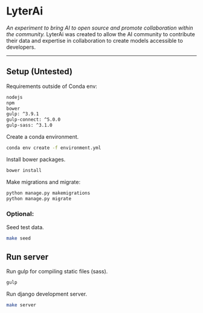 # LyterAi

*An experiment to bring AI to open source and promote collaboration within the community.*
LyterAi was created to allow the AI community to contribute their data and expertise in collaboration to create models accessible to developers.
<hr>

## Setup (Untested)
Requirements outside of Conda env:
```bash
nodejs
npm
bower
gulp: ^3.9.1
gulp-connect: ^5.0.0
gulp-sass: ^3.1.0
```
Create a conda environment.
```bash
conda env create -f environment.yml
```
Install bower packages.
```bash
bower install
```
Make migrations and migrate:
```bash
python manage.py makemigrations
python manage.py migrate
```
### Optional:
Seed test data.
```bash
make seed
```

## Run server
Run gulp for compiling static files (sass).
```bash
gulp
```
Run django development server.
```bash
make server
```